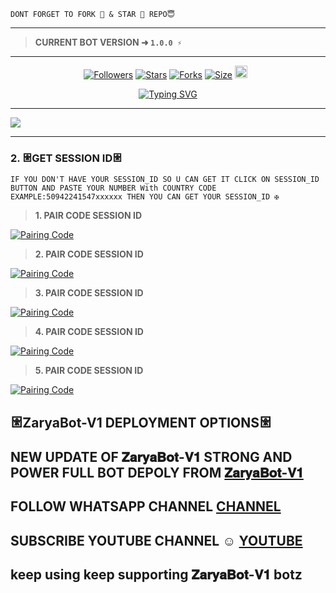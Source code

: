 ```
DONT FORGET TO FORK 🍴 & STAR 🌟 REPO😇
```
---

> **CURRENT BOT VERSION ➜ `1.0.0 ⚡`**
---





  <p align="center">
<a href="https://github.com/mrfrank-ofc/followers"><img title="Followers" src="https://img.shields.io/github/followers/ZaryaBot-V1?color=blue&style=flat-square"></a>
<a href="https://github.com/dawens-boy2/ZaryaBot-V1/stargazers/"><img title="Stars" src="https://img.shields.io/github/stars/dawens-boy2/ZaryaBot-V1?color=blue&style=flat-square"></a>
<a href="https://github.com/dawens-boy2/ZaryaBot-V1/network/members"><img title="Forks" src="https://img.shields.io/github/forks/dawens-boy2/ZaryaBot-V1?color=blue&style=flat-square"></a>
<a href="https://github.com/dawens-boy2/ZaryaBot-V1/"><img title="Size" src="https://img.shields.io/github/repo-size/dawens-boy2/ZaryaBot-V1?style=flat-square&color=green"></a>
<a href="[https://github.com/dawens-boy2/ZaryaBot-V1](https://github.com/dawens-boy2/ZaryaBot)/graphs/commit-activity"><img height="20" src="https://img.shields.io/badge/Maintained%3F-yes-green.svg"></a>&nbsp;&nbsp;
</p>

<p align="center">
  <a href="https://git.io/typing-svg">
    <img src="https://readme-typing-svg.demolab.com?font=Black+Ops+One&size=80&pause=1000&color=00FF00&center=true&vCenter=true&width=1000&height=200&lines=dawens-boy2;VERSION+2025;BY+ZaryaBot-V1+TECH" alt="Typing SVG" />
  </a>
</p>
  
--- 



<a><img src='https://files.catbox.moe/pbamxw.jpeg'/></a>



***


### 2. 𐃁GET SESSION ID𐃁 

`IF YOU DON'T HAVE YOUR SESSION_ID SO U CAN GET IT CLICK ON SESSION_ID BUTTON AND PASTE YOUR NUMBER With COUNTRY CODE EXAMPLE:50942241547xxxxxx THEN YOU CAN GET YOUR SESSION_ID ✠`


> **1. PAIR CODE SESSION ID**

<a href='https://zaryabotv1-a9a23a20f5df.herokuapp.com' target="_blank">
  <img alt='Pairing Code' src='https://img.shields.io/badge/Get%20Pairing%20Code-orange?style=for-the-badge&logo=opencv&logoColor=black'/>
</a>
<br> 

> **2. PAIR CODE SESSION ID**

<a href='https://zaryabotv1-session-89a59b366a86.herokuapp.com' target="_blank">
  <img alt='Pairing Code' src='https://img.shields.io/badge/Get%20Pairing%20Code-orange?style=for-the-badge&logo=opencv&logoColor=black'/>
</a>
<br> 

> **3. PAIR CODE SESSION ID**

<a href='https://zaryabotv1-sessions-51581ee57c24.herokuapp.com' target="_blank">
  <img alt='Pairing Code' src='https://img.shields.io/badge/Get%20Pairing%20Code-orange?style=for-the-badge&logo=opencv&logoColor=black'/>
</a>
<br> 

> **4. PAIR CODE SESSION ID**

<a href='https://zaryabot-v1-session-generator-1cc1024e32ee.herokuapp.com/' target="_blank">
  <img alt='Pairing Code' src='https://img.shields.io/badge/Get%20Pairing%20Code-orange?style=for-the-badge&logo=opencv&logoColor=black'/>
</a>
<br> 

> **5. PAIR CODE SESSION ID**

<a href='https://zaryabot-5bdffd2e5a94.herokuapp.com/
---' target="_blank">
  <img alt='Pairing Code' src='https://img.shields.io/badge/Get%20Pairing%20Code-orange?style=for-the-badge&logo=opencv&logoColor=black'/>
</a>
<br> 

### <h2 align="">𐃁ZaryaBot-V1 DEPLOYMENT OPTIONS𐃁</h2>



## NEW UPDATE OF 𝐙𝐚𝐫𝐲𝐚𝐁𝐨𝐭-𝐕𝟏 STRONG AND POWER FULL BOT DEPOLY FROM [𝐙𝐚𝐫𝐲𝐚𝐁𝐨𝐭-𝐕𝟏](https://github.com/dawens-boy2/ZaryaBot)

## FOLLOW WHATSAPP CHANNEL [CHANNEL](https://whatsapp.com/channel/0029VbCHd5V1dAw132PB7M1B)
## SUBSCRIBE YOUTUBE CHANNEL ☺️ [YOUTUBE](https://youtu.be/fmvsHiCZvQw?si=E1sCTbTFOCsBW2u2) 

## keep using keep supporting 𝐙𝐚𝐫𝐲𝐚𝐁𝐨𝐭-𝐕𝟏 botz
